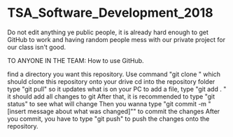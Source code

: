 # TSA_Software_Development_2018
Do not edit anything ye public people, it is already hard enough to get GitHub to work and having random people mess with our private project
for our class isn't good.

TO ANYONE IN THE TEAM:
How to use GitHub.

find a directory you want this repository. 
Use command "git clone <insert url here>" which should clone this repository onto your drive
cd into the repository folder
type "git pull" so it updates what is on your PC
to add a file, type "git add . " it should add all changes to git
After that, it is recommended to type "git status" to see what will change
Then you wanna type "git commit -m "[insert message about what was changed]"" to commit the changes
After you commit, you have to type "git push" to push the changes onto the repository.
